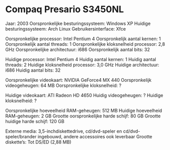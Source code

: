 
# Compaq Presario S3450NL
Jaar: 2003
Oorspronkelijke besturingssysteem: Windows XP
Huidige besturingssysteem: Arch Linux
Gebruikersinterface: Xfce

Oorspronkelijke processor: Intel Pentium 4
Oorspronkelijk aantal kernen: 1
Oorspronkelijk aantal threads: 1
Oorspronkelijke kloksnelheid processor: 2,8 GHz
Oorspronkelijke architectuur: i686
Oorspronkelijk aantal bits: 32

Huidige processor: Intel Pentium 4
Huidig aantal kernen: 1
Huidig aantal threads: 2
Huidige kloksnelheid processor: 3,0 GHz
Huidige architectuur: i686
Huidig aantal bits: 32

Oorspronkelijke videokaart: NVIDIA GeForce4 MX 440
Oorspronkelijk videogeheugen: 64 MB
Oorspronkelijke kloksnelheid: ?

Huidige videokaart: ATI Radeon HD 4650
Huidig videogeheugen: ?
Huidige kloksnelheid: ?

Oorspronkelijke hoeveelheid RAM-geheugen: 512 MB
Huidige hoeveelheid RAM-geheugen: 2 GB
Grootte oorspronkelijke harde schijf: 80 GB
Grootte huidige harde schijf: 120 GB

Externe media: 3,5-inchdiskettedrive, cd/dvd-speler en cd/dvd-speler/brander ingebouwd, andere accessoires ook leverbaar
Grootte diskette’s: Tot DS/ED (2,88 MB)
